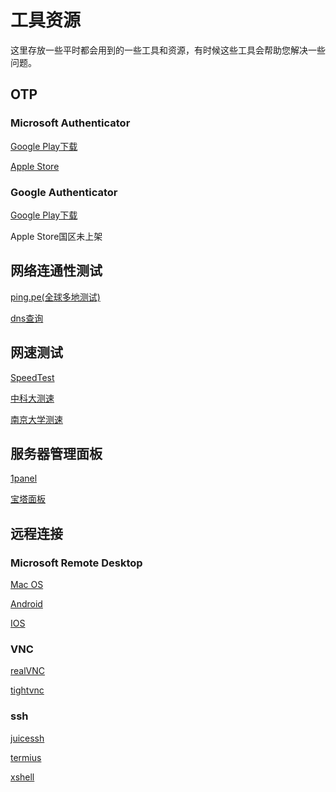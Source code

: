 # 工具资源

这里存放一些平时都会用到的一些工具和资源，有时候这些工具会帮助您解决一些问题。


## OTP

### Microsoft Authenticator

[Google Play下载](https://play.google.com/store/apps/details?id=com.azure.authenticator&hl=zh_TW&gl=US)

[Apple Store](https://apps.apple.com/cn/app/microsoft-authenticator/id983156458)

### Google Authenticator

[Google Play下载](https://play.google.com/store/apps/details?id=com.google.android.apps.authenticator2&hl=zh_TW&gl=US)

Apple Store国区未上架

## 网络连通性测试

[ping.pe(全球多地测试)](https://ping.pe/)

[dns查询](https://ipw.cn/dns/)

## 网速测试

[SpeedTest](https://www.speedtest.net/apps/cli)

[中科大测速](https://test.ustc.edu.cn/)

[南京大学测速](https://test.nju.edu.cn/)

## 服务器管理面板

[1panel](https://1panel.cn/docs/)

[宝塔面板](https://www.bt.cn/new/product_linux.html)

## 远程连接

### Microsoft Remote Desktop

[Mac OS](https://aka.ms/rdmacbeta)

[Android](https://microsoft-corporation-com-microsoft-rdc-androidx.en.uptodown.com/android)

[IOS](https://apps.apple.com/cn/app/microsoft-%E8%BF%9C%E7%A8%8B%E6%A1%8C%E9%9D%A2/id714464092)

### VNC

[realVNC](https://www.realvnc.com/)

[tightvnc](https://www.tightvnc.com/download.php)

### ssh

[juicessh](https://juicessh.com/)

[termius](https://www.termius.com/)

[xshell](https://www.xshell.com/zh/xshell/)

